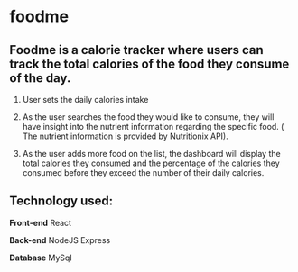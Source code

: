 # foodme

## Foodme is a calorie tracker where users can track the total calories of the food they consume of the day.

1. User sets the daily calories intake

2. As the user searches the food they would like to consume, they will have insight into the nutrient information regarding the specific food. ( The nutrient information is provided by Nutritionix API). 

3. As the user adds more food on the list, the dashboard will display the total calories they consumed and the percentage of the calories they consumed before they exceed the number of their daily calories.


## Technology used:

**Front-end**
React

**Back-end**
NodeJS
Express

**Database**
MySql
